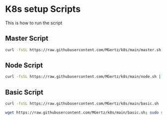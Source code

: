 # K8s setup Scripts

This is how to run the script

## Master Script
```bash
curl -fsSL https://raw.githubusercontent.com/MGertz/k8s/main/master.sh | sudo sh
```

## Node Script
```bash
curl -fsSL https://raw.githubusercontent.com/MGertz/k8s/main/node.sh | sudo sh
```





## Basic Script
```bash
curl -fsSL https://raw.githubusercontent.com/MGertz/k8s/main/basic.sh | sudo sh
```

```bash
wget https://raw.githubusercontent.com/MGertz/k8s/main/basic.sh; sudo sh basic.sh
```